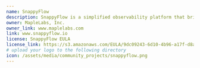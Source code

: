 ```yaml
---
name: SnappyFlow
description: SnappyFlow is a simplified observability platform that brings together metrics, logs, distributed tracing, synthetics monitoring and alert management in an integrated workflow. SnappyFlow uses AWS OpenSearch for storing, aggregating and querying all datapoints collected by Snappyflow.
owner: MapleLabs, Inc.
owner_link: www.maplelabs.com 
link: www.snappyflow.io
license: SnappyFlow EULA
license_link: https://s3.amazonaws.com/EULA/9dc09243-6d10-4b96-a17f-d8a4cdb90055_eula.pdf
# upload your logo to the following directory 
icon: /assets/media/community_projects/snappyflow.png
---
```

